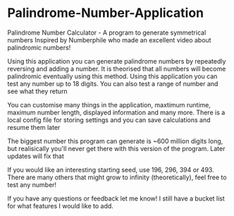 # Palindrome-Number-Application
Palindrome Number Calculator - A program to generate symmetrical numbers
Inspired by Numberphile who made an excellent video about palindromic numbers!

Using this application you can generate palindrome numbers by repeatedly reversing and adding a number. It is theorised that all numbers will become palindromic eventually using this method. Using this application you can test any number up to 18 digits. You can also test a range of number and see what they return

You can customise many things in the application, maxtimum runtime, maximum number length, displayed information and many more. There is a local config file for storing settings and you can save calculations and resume them later

The biggest number this program can generate is ~600 million digits long, but realisically you'll never get there with this version of the program. Later updates will fix that

If you would like an interesting starting seed, use 196, 296, 394 or 493. There are many others that might grow to infinity (theoretically), feel free to test any number!

If you have any questions or feedback let me know! I still have a bucket list for what features I would like to add.
